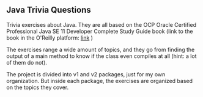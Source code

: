 ## Java Trivia Questions

Trivia exercises about Java. They are all based on the OCP Oracle Certified Professional Java SE 11 Developer Complete Study Guide book (link to the book in the O'Reilly platform: [link](/https://learning.oreilly.com/library/view/ocp-oracle-certified/9781119619130/) )

The exercises range a wide amount of topics, and they go from finding the output of a main method
to know if the class even compiles at all (hint: a lot of them do not).

The project is divided into v1 and v2 packages, just for my own organization. But inside each package,
the exercises are organized based on the topics they cover.
